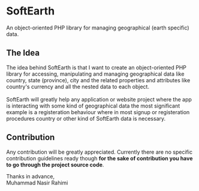# SoftEarth
An object-oriented PHP library for managing geographical (earth specific) data.

## The Idea
The idea behind SoftEarth is that I want to create an object-oriented PHP library for accessing, manipulating and managing geographical data like country, state (province), city and the related properties and attributes like country's currency and all the nested data to each object.<br><br>
SoftEarth will greatly help any application or website project where the app is interacting with some kind of geographical data the most significant example is a registeration behaviour where in most signup or registeration procedures country or other kind of SoftEarth data is necessary.

## Contribution
Any contribution will be greatly appreciated. Currently there are no specific contribution guidelines ready though **for the sake of contribution you have to go through the project source code**.

Thanks in advance,<br>
Muhammad Nasir Rahimi
